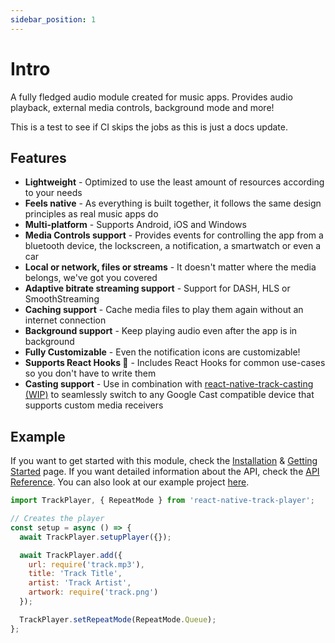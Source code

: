 ```yaml
---
sidebar_position: 1
---
```


# Intro

A fully fledged audio module created for music apps. Provides audio playback, external media controls, background mode and more!

This is a test to see if CI skips the jobs as this is just a docs update.

## Features

* **Lightweight** - Optimized to use the least amount of resources according to your needs
* **Feels native** - As everything is built together, it follows the same design principles as real music apps do
* **Multi-platform** - Supports Android, iOS and Windows
* **Media Controls support** - Provides events for controlling the app from a bluetooth device, the lockscreen, a notification, a smartwatch or even a car
* **Local or network, files or streams** - It doesn't matter where the media belongs, we've got you covered
* **Adaptive bitrate streaming support** - Support for DASH, HLS or SmoothStreaming
* **Caching support** - Cache media files to play them again without an internet connection
* **Background support** - Keep playing audio even after the app is in background
* **Fully Customizable** - Even the notification icons are customizable!
* **Supports React Hooks 🎣** - Includes React Hooks for common use-cases so you don't have to write them
* **Casting support** - Use in combination with [react-native-track-casting (WIP)](https://github.com/react-native-kit/react-native-track-casting) to seamlessly switch to any Google Cast compatible device that supports custom media receivers

## Example

If you want to get started with this module, check the [Installation](./basics/installation.mdx) & [Getting Started](./basics/getting-started.md) page.
If you want detailed information about the API, check the [API Reference](./api/functions/lifecycle.md).
You can also look at our example project [here](https://github.com/doublesymmetry/react-native-track-player/tree/master/example).

```javascript
import TrackPlayer, { RepeatMode } from 'react-native-track-player';

// Creates the player
const setup = async () => {
  await TrackPlayer.setupPlayer({});

  await TrackPlayer.add({
    url: require('track.mp3'),
    title: 'Track Title',
    artist: 'Track Artist',
    artwork: require('track.png')
  });

  TrackPlayer.setRepeatMode(RepeatMode.Queue);
};
```
